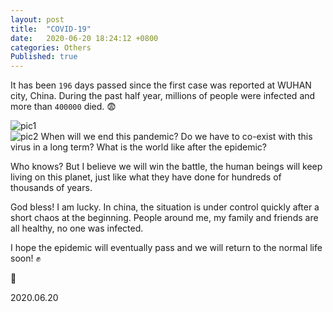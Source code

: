 ```yaml
---
layout: post
title:  "COVID-19"
date:   2020-06-20 18:24:12 +0800
categories: Others
Published: true
---
```

It has been `196` days passed since the first case was reported at WUHAN city, China. During the past half year, millions of people were infected and more than `400000` died. :fearful:

![pic1]({{site.baseurl}}/assets/image/others-covid19-02.png)   
![pic2]({{site.baseurl}}/assets/image/others-covid19-01.png) 
When will we end this pandemic? Do we have to co-exist with this virus in a long term? What is the world like after the epidemic? 

Who knows? But I believe we will win the battle, the human beings will keep living on this planet, just like what they have done for hundreds of thousands of years. 

God bless! I am lucky. In china, the situation is under control quickly after a short chaos at the beginning. People around me, my family and friends are all healthy, no one was infected. 

I hope the epidemic will eventually pass and we will return to the normal life soon! :fist: 

:pray:

2020.06.20